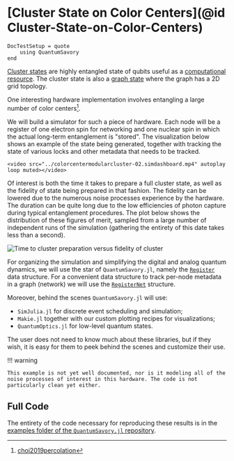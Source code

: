 # [Cluster State on Color Centers](@id Cluster-State-on-Color-Centers)

```@meta
DocTestSetup = quote
    using QuantumSavory
end
```

[Cluster states](https://en.wikipedia.org/wiki/Cluster_state) are highly entangled state of qubits useful as a [computational resource](https://en.wikipedia.org/wiki/One-way_quantum_computer).
The cluster state is also a [graph state](https://en.wikipedia.org/wiki/Graph_state) where the graph has a 2D grid topology.

One interesting hardware implementation involves entangling a large number of color centers[^1].

[^1]: [choi2019percolation](@cite)

We will build a simulator for such a piece of hardware.
Each node will be a register of one electron spin for networking and one nuclear spin in which the actual long-term entanglement is "stored".
The visualization below shows an example of the state being generated, together with tracking the state of various locks and other metadata that needs to be tracked.

```@raw html
<video src="../colorcentermodularcluster-02.simdashboard.mp4" autoplay loop muted></video>
```

Of interest is both the time it takes to prepare a full cluster state, as well as the fidelity of state being prepared in that fashion.
The fidelity can be lowered due to the numerous noise processes experience by the hardware.
The duration can be quite long due to the low efficiencies of photon capture during typical entanglement procedures.
The plot below shows the distribution of these figures of merit, sampled from a large number of independent runs of the simulation (gathering the entirety of this date takes less than a second).

![Time to cluster preparation versus fidelity of cluster](./colorcentermodularcluster-01.timetoconnection.png)

For organizing the simulation and simplifying the digital and analog quantum dynamics,
we will use the star of `QuantumSavory.jl`, namely the [`Register`](@ref) data structure.
For a convenient data structure to track per-node metadata in a graph (network) we will use the [`RegisterNet`](@ref) structure.

Moreover, behind the scenes `QuantumSavory.jl` will use:

- `SimJulia.jl` for discrete event scheduling and simulation;
- `Makie.jl` together with our custom plotting recipes for visualizations;
- `QuantumOptics.jl` for low-level quantum states.

The user does not need to know much about these libraries, but if they wish, it is easy for them to peek behind the scenes and customize their use.

!!! warning

    This example is not yet well documented, nor is it modeling all of the noise processes of interest in this hardware. The code is not particularly clean yet either.

## Full Code

The entirety of the code necessary for reproducing these results is in the
[examples folder of the `QuantumSavory.jl` repository](https://github.com/QuantumSavory/QuantumSavory.jl/tree/master/examples/colorcentermodularcluster).
